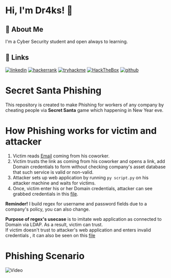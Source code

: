 # Hi, I'm Dr4ks! 👋

## 🚀 About Me
I'm a Cyber Security student and open always to learning.

## 🔗 Links
[![linkedin](https://img.shields.io/badge/linkedin-0A66C2?style=for-the-badge&logo=linkedin&logoColor=white)](https://www.linkedin.com/in/Dr4ks/)
[![hackerrank](https://img.shields.io/badge/HackerRank-2EC866?style=for-the-badge&logo=hackerrank&logoColor=white)](https://www.hackerrank.com/Dr4ks)
[![tryhackme](https://img.shields.io/badge/tryhackme-1DB954?style=for-the-badge&logo=tryhackme&logoColor=white)](https://tryhackme.com/p/Dr4ks)
[![HackTheBox](https://img.shields.io/badge/HackTheBox-2DC3E8?style=for-the-badge&logo=hackthebox&logoColor=green)](https://app.hackthebox.com/profile/1037035)
[![github](https://img.shields.io/badge/GitHub-100000?style=for-the-badge&logo=github&logoColor=white)](https://github.com/Dr4ks)


# Secret Santa Phishing
This repository is created to make Phishing for workers of any company by cheating people via **Secret Santa** game which happening in New Year eve.

# How Phishing works for victim and attacker

1. Victim reads [Email](email.md) coming from his coworker.
2. Victim trusts the link as coming from his coworker and opens a link, add Domain credentials to form without checking company's asset database that such service is valid or non-valid.
3. Attacker sets up web application by running `py script.py` on his attacker machine and waits for victims.
4. Once, victim enter his or her Domain credentials, attacker can see grabbed credentials in this [file](results/success.txt).

**Reminder!** I build regex for username and password fields due to a company's policy, you can also change. <br />

**Purpose of regex's usecase** is to imitate web application as connected to Domain via LDAP. As a result, victim can trust. <br />
If victim doesn't trust to attacker's web application and enters invalid credentials , it can also be seen on this [file](results/fail.txt)


# Phishing Scenario
![Video](example.gif)


